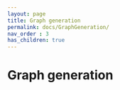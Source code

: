 ```yaml
---
layout: page
title: Graph generation
permalink: docs/GraphGeneration/
nav_order : 3
has_children: true
---
```


# Graph generation
